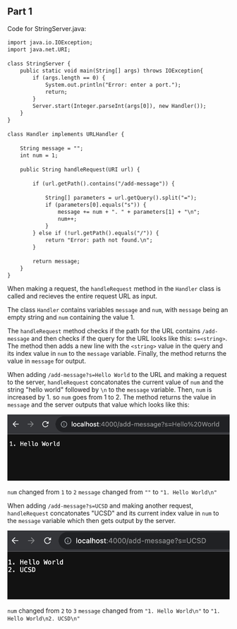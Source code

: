 ## Part 1

Code for StringServer.java:

```
import java.io.IOException;
import java.net.URI;

class StringServer {
    public static void main(String[] args) throws IOException{
        if (args.length == 0) {
            System.out.println("Error: enter a port.");
            return;
        }
        Server.start(Integer.parseInt(args[0]), new Handler());
    }
}

class Handler implements URLHandler {
    
    String message = "";
    int num = 1;

    public String handleRequest(URI url) {

        if (url.getPath().contains("/add-message")) {

            String[] parameters = url.getQuery().split("=");
            if (parameters[0].equals("s")) {
                message += num + ". " + parameters[1] + "\n";
                num++;
            }
        } else if (!url.getPath().equals("/")) {
            return "Error: path not found.\n";
        }

        return message;
    }
}
```

When making a request, the `handleRequest` method in the `Handler` class is called and recieves the entire request URL as input. 

The class `Handler` contains variables `message` and `num`, with `message` being an empty string and `num` containing the value 1.

The `handleRequest` method checks if the path for the URL contains `/add-message` and then checks if the query for the URL looks like this: `s=<string>`. The method then adds a new line with the `<string>` value in the query and its index value in `num` to the `message` variable. Finally, the method returns the value in `message` for output.

When adding `/add-message?s=Hello World` to the URL and making a request to the server, `handleRequest` concatonates the current value of `num` and the string "hello world" followed by `\n` to the `message` variable. Then, `num` is increased by 1. so `num` goes from 1 to 2. The method returns the value in `message` and the server outputs that value which looks like this:

![sshot](./images/lab-2-1.png)

`num` changed from `1` to `2`
`message` changed from `""` to `"1. Hello World\n"`

When adding `/add-message?s=UCSD` and making another request, `handleRequest` concatonates "UCSD" and its current index value in `num` to the `message` variable which then gets output by the server.

![sshot](./images/lab-2-2.png)

`num` changed from `2` to `3`
`message` changed from `"1. Hello World\n"` to `"1. Hello World\n2. UCSD\n"`